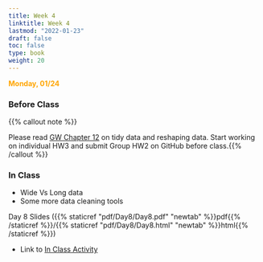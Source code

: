 ```yaml
---
title: Week 4 
linktitle: Week 4
lastmod: "2022-01-23"
draft: false  
toc: false  
type: book  
weight: 20
---
```


<span style="color:orange">**Monday, 01/24**</span>

### Before Class

{{% callout note %}}

Please read [GW Chapter 12](https://r4ds.had.co.nz/tidy-data.html) on tidy data and reshaping data. Start working on individual HW3 and submit Group HW2 on GitHub before class.{{% /callout %}}

### In Class

- Wide Vs Long data
- Some more data cleaning tools


Day 8 Slides ({{% staticref "pdf/Day8/Day8.pdf" "newtab" %}}pdf{{% /staticref %}}/{{% staticref "pdf/Day8/Day8.html" "newtab" %}}html{{% /staticref %}})

- Link to [In Class Activity](https://github.com/stat220/07-tidy-data) 

